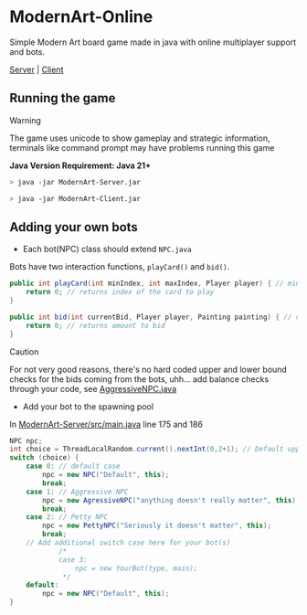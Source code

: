 # ModernArt-Online

Simple Modern Art board game made in java with online multiplayer support and bots.  

[Server](https://github.com/thefudgeishot/ModernArt-Online/releases/download/v1.0/ModernArt-Server.jar) | [Client](https://github.com/thefudgeishot/ModernArt-Online/releases/download/v1.0/ModernArt-Client.jar)
## Running the game

> [!WARNING]
> The game uses unicode to show gameplay and strategic information, terminals like command prompt may have problems running this game

**Java Version Requirement: Java 21+**
```bash
> java -jar ModernArt-Server.jar
```
```bash
> java -jar ModernArt-Client.jar
```

## Adding your own bots

- Each bot(NPC) class should extend `NPC.java`

Bots have two interaction functions, `playCard()` and `bid()`.
```java
public int playCard(int minIndex, int maxIndex, Player player) { // minimum index, maximum index, player class
    return 0; // returns index of the card to play
}
```

```java
public int bid(int currentBid, Player player, Painting painting) { // current bid, player class, paiting class
    return 0; // returns amount to bid 
}
```
> [!CAUTION]
> For not very good reasons, there's no hard coded upper and lower bound checks for the bids coming from the bots, uhh... add balance checks through your code, see [AggressiveNPC.java](ModernArt-Server/src/AggressiveNPC.java)


- Add your bot to the spawning pool

In [ModernArt-Server/src/main.java](ModernArt-Server/src/main.java) line 175 and 186
```java
NPC npc;
int choice = ThreadLocalRandom.current().nextInt(0,2+1); // Default upper bound (2+1) increase '2' by one for each additional bot
switch (choice) {
    case 0: // default case
        npc = new NPC("Default", this);
        break;
    case 1: // Aggressive NPC
        npc = new AgressiveNPC("anything doesn't really matter", this);
        break;
    case 2: // Petty NPC
        npc = new PettyNPC("Seriously it doesn't matter", this);
        break;
    // Add additional switch case here for your bot(s)
            /*
            case 3:
                npc = new YourBot(type, main);
             */
    default:
        npc = new NPC("Default", this);
}
```

#

